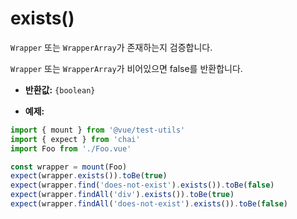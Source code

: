 # exists()

`Wrapper` 또는 `WrapperArray`가 존재하는지 검증합니다.

`Wrapper` 또는 `WrapperArray`가 비어있으면 false를 반환합니다.

- **반환값:** `{boolean}`

- **예제:**

```js
import { mount } from '@vue/test-utils'
import { expect } from 'chai'
import Foo from './Foo.vue'

const wrapper = mount(Foo)
expect(wrapper.exists()).toBe(true)
expect(wrapper.find('does-not-exist').exists()).toBe(false)
expect(wrapper.findAll('div').exists()).toBe(true)
expect(wrapper.findAll('does-not-exist').exists()).toBe(false)
```
